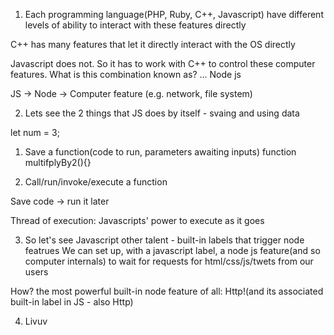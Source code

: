 1. Each programming language(PHP, Ruby, C++, Javascript) have different levels of ability to interact with these features directly

C++ has many features that let it directly interact with the OS directly

Javascript does not. So it has to work with C++ to control these computer features. What is this combination known as? ... Node js

JS -> Node -> Computer feature (e.g. network, file system)


2. Lets see the 2 things that JS does by itself - svaing and using data

let num = 3;

1. Save a function(code to run, parameters awaiting inputs)
function multifplyBy2(){}

2. Call/run/invoke/execute a function


Save code -> run it later

Thread of execution: Javascripts' power to execute as it goes



3. So let's see Javascript other talent - built-in labels that trigger node featrues
We can set up, with a javascript label, a node js feature(and so computer internals) to wait for requests for html/css/js/twets from our users

How? the most powerful built-in node feature of all: Http!(and its associated built-in label in JS - also Http)


4. Livuv
